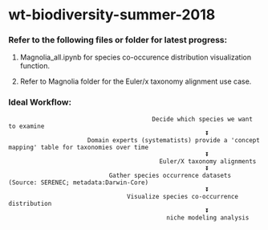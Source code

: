 # wt-biodiversity-summer-2018
### Refer to the following files or folder for latest progress:
1. Magnolia_all.ipynb for species co-occurence distribution visualization function. 

2. Refer to Magnolia folder for the Euler/x taxonomy alignment use case. 

### Ideal Workflow:

```                                           
                                        Decide which species we want to examine 
                                                       ⏬
                      Domain experts (systematists) provide a 'concept mapping' table for taxonomies over time
                                                       ⏬
                                          Euler/X taxonomy alignments 
                                                       ⏬
                            Gather species occurrence datasets (Source: SERENEC; metadata:Darwin-Core)
                                                       ⏬
                                 Visualize species co-occurrence distribution 
                                                       ⏬
                                            niche modeling analysis
                                                      
```
